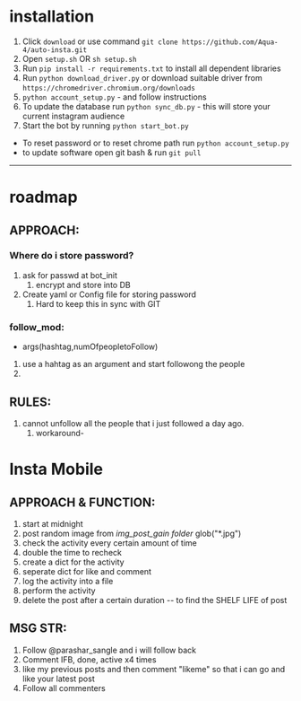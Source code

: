 # installation

1. Click `download` or use command `git clone https://github.com/Aqua-4/auto-insta.git`
2. Open `setup.sh` OR `sh setup.sh`
3. Run `pip install -r requirements.txt` to install all dependent libraries
4. Run `python download_driver.py` or download suitable driver from `https://chromedriver.chromium.org/downloads`
5. `python account_setup.py` - and follow instructions
6. To update the database run `python sync_db.py` - this will store your current instagram audience
7. Start the bot by running `python start_bot.py`

* To reset password or to reset chrome path run `python account_setup.py`
* to update software open git bash & run `git pull`


___________________________________________________________
# roadmap
## APPROACH:

### Where do i store password?

1. ask for passwd at bot_init
   1. encrypt and store into DB
2. Create yaml or Config file for storing password
   1. Hard to keep this in sync with GIT


### follow_mod:

*  args(hashtag,numOfpeopletoFollow)

1. use a hahtag as an argument and start followong the people
2. 


## RULES:

1. cannot unfollow all the people that i just followed a day ago.
    1. workaround-

# Insta Mobile

## APPROACH & FUNCTION:

1. start at midnight
2. post random image from *img_post_gain folder* glob("*.jpg")
3. check the activity every certain amount of time
4. double the time to recheck 
5. create a dict for the activity 
6. seperate dict for like and comment
7. log the activity into a file
8. perform the activity 
9. delete the post after a certain duration -- to find the SHELF LIFE of post


## MSG STR:

1. Follow @parashar_sangle and i will follow back 
2. Comment IFB, done, active x4 times
3. like my previous posts and then comment "likeme" so that i can go and like your latest post
4. Follow all commenters
   